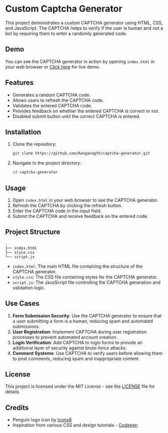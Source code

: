 # Custom Captcha Generator

This project demonstrates a custom CAPTCHA generator using HTML, CSS, and JavaScript. The CAPTCHA helps to verify if the user is human and not a bot by requiring them to enter a randomly generated code.

## Demo

You can see the CAPTCHA generator in action by opening `index.html` in your web browser or [Click here](http://captcha-generator.xtgem.com/) for live demo.

## Features

- Generates a random CAPTCHA code.
- Allows users to refresh the CAPTCHA code.
- Validates the entered CAPTCHA code.
- Provides feedback on whether the entered CAPTCHA is correct or not.
- Disabled submit button until the correct CAPTCHA is entered.

## Installation

1. Clone the repository:
   ```bash
   git clone https://github.com/Ranganagth/captcha-generator.git
   ```
2. Navigate to the project directory:
   ```bash
   cd captcha-generator
   ```

## Usage

1. Open `index.html` in your web browser to see the CAPTCHA generator.
2. Refresh the CAPTCHA by clicking the refresh button.
3. Enter the CAPTCHA code in the input field.
4. Submit the CAPTCHA and receive feedback on the entered code.

## Project Structure

```
.
├── index.html
├── style.css
└── script.js
```

- `index.html`: The main HTML file containing the structure of the CAPTCHA generator.
- `style.css`: The CSS file containing styles for the CAPTCHA generator.
- `script.js`: The JavaScript file controlling the CAPTCHA generation and validation logic.

## Use Cases

1. **Form Submission Security**: Use the CAPTCHA generator to ensure that a user submitting a form is a human, reducing spam and automated submissions.
2. **User Registration**: Implement CAPTCHA during user registration processes to prevent automated account creation.
3. **Login Verification**: Add CAPTCHA to login forms to provide an additional layer of security against brute-force attacks.
4. **Comment Systems**: Use CAPTCHA to verify users before allowing them to post comments, reducing spam and inappropriate content.

## License

This project is licensed under the MIT License - see the [LICENSE](LICENSE) file for details.

## Credits

- Penguin logo</a> icon by <a href="https://icons8.com">Icons8</a>
- Inspiration from various CSS and design tutorials - [Codepen](https://codepen.io/)
